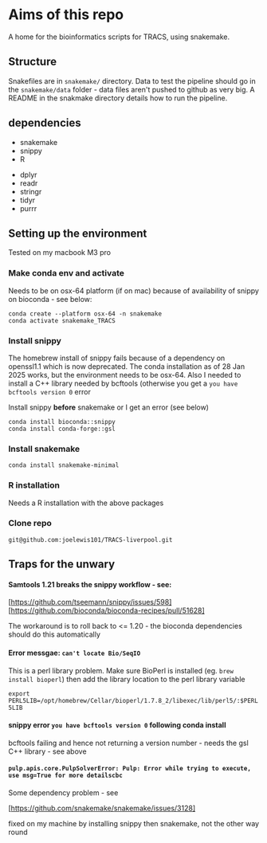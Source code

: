 # Aims of this repo

A home for the bioinformatics scripts for TRACS, using snakemake.

## Structure

Snakefiles are in `snakemake/` directory. Data to test the pipeline should go in
the `snakemake/data` folder - data files aren't pushed to github as very big. A
README in the snakmake directory details how to run the pipeline.

## dependencies

* snakemake
* snippy
* R 
 + dplyr
 + readr
 + stringr
 + tidyr
 + purrr

## Setting up the environment

Tested on my macbook M3 pro

### Make conda env and activate

Needs to be on osx-64 platform (if on mac) because of availability of snippy on
bioconda - see below:

`conda create --platform osx-64 -n snakemake`  
`conda activate snakemake_TRACS`

### Install snippy

The homebrew install of snippy fails because of a dependency on openssl1.1
which is now deprecated. The conda installation as of 28 Jan 2025 works, but the
environment needs to be osx-64. Also I needed to install a C++ library needed by
bcftools (otherwise you get a `you have bcftools version 0` error

Install snippy **before** snakemake or I get an error (see below)

`conda install bioconda::snippy`  
`conda install conda-forge::gsl`

### Install snakemake

`conda install snakemake-minimal`

### R installation

Needs a R installation with the above packages

### Clone repo

`git@github.com:joelewis101/TRACS-liverpool.git`

## Traps for the unwary 

#### Samtools 1.21 breaks the snippy workflow - see:

[https://github.com/tseemann/snippy/issues/598]  
[https://github.com/bioconda/bioconda-recipes/pull/51628]  

The workaround is to roll back to <= 1.20 - the bioconda dependencies should do
this automatically

#### Error messgae: `can't locate Bio/SeqIO`

This is a perl library problem. Make sure BioPerl is installed (eg. `brew install
bioperl`) then add the library location to the perl library variable

`export PERL5LIB=/opt/homebrew/Cellar/bioperl/1.7.8_2/libexec/lib/perl5/:$PERL5LIB`

#### snippy error `you have bcftools version 0` following conda install

bcftools failing and hence not returning a version number - needs the gsl C++ library - see above

#### `pulp.apis.core.PulpSolverError: Pulp: Error while trying to execute, use msg=True for more detailscbc`

Some dependency problem - see

[https://github.com/snakemake/snakemake/issues/3128]  

fixed on my machine by installing snippy then snakemake, not the other way round


